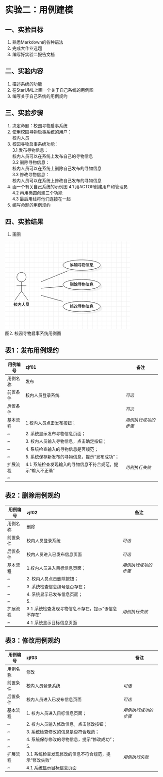 # 实验二：用例建模

## 一、实验目标

1. 熟悉Markdown的各种语法
2. 完成大作业选题
3. 编写好实验二报告文档

## 二、实验内容

1. 描述系统的功能
2. 在StarUML上画一个关于自己系统的用例图
3. 编写关于自己系统的用例规约

## 三、实验步骤

1. 决定命题：校园寻物启事系统
2. 使用校园寻物启事系统的用户：  
   校内人员
3. 校园寻物启事系统功能：  
   3.1 发布寻物信息：    
       校内人员可以在系统上发布自己的寻物信息  
   3.2 删除寻物信息：  
       校内人员可以在系统上删除自己发布的寻物信息  
   3.3 修改寻物信息：  
       校内人员可以在系统上修改自己发布的寻物信息
4. 画一个有关自己系统的示例图
    4.1 用ACTOR创建用户和管理员  
    4.2 再用椭圆创建三个功能  
    4.3 最后用线将他们连接在一起
5. 编写命题的用例规约

## 四、实验结果

1. 画图

![第二张UML图](./model2.jpg)  
图2. 校园寻物启事系统用例图



## 表1：发布用例规约  

用例编号  | zjf01 | 备注  
-|:-|-  
用例名称  | 发布  |   
前置条件  |  校内人员登录系统    | *可选*   
后置条件  |      | *可选*   
基本流程  | 1.校内人员点击发布按钮；  |*用例执行成功的步骤*    
~| 2. 系统显示发布寻物信息页面；  |   
~| 3. 校内人员输入寻物信息，点击确定按钮；   |   
~| 4. 系统检查输入的寻物信息是否规范；  |   
~| 5. 系统保存新发布的寻物信息，提示“发布成功”；  |  
扩展流程  | 4.1 系统检查发现输入的寻物信息不符合规范，提示“输入不正确”   |*用例执行失败*    
~|    | 

## 表2：删除用例规约

用例编号  | zjf02 | 备注  
-|:-|-  
用例名称  | 删除  |   
前置条件  |  校内人员登录系统    | *可选*   
后置条件  |  校内人员进入已发布信息页面    | *可选*   
基本流程  | 1.校内人员进入目标信息页面；  |*用例执行成功的步骤*    
~| 2. 校内人员点击删除按钮；  |   
~| 3. 系统检查信息编号是否存在；   |   
~| 4. 系统显示已发布信息页面；  |   
~| 5.   |  
扩展流程  | 3.1 系统检查发现寻物信息不存在，提示“该信息不存在”   |*用例执行失败*    
~| 4.1 系统显示目标信息页面   | 

## 表3：修改用例规约

用例编号  | zjf03 | 备注  
-|:-|-  
用例名称  | 修改  |   
前置条件  |  校内人员登录系统    | *可选*   
后置条件  |   校内人员进入已发布信息页面   | *可选*   
基本流程  | 1. 校内人员进入目标信息页面；  |*用例执行成功的步骤*    
~| 2. 校内人员输入修改信息，点击修改按钮；  |   
~| 3. 系统检查修改的信息是否符合规范；   |   
~| 4. 系统保存修改的寻物信息，提示“修改成功”；  |   
~| 5.   |  
扩展流程  | 3.1 系统检查发现修改的信息不符合规范，提示“修改失败”  |*用例执行失败*    
~| 4.1 系统显示目标信息页面   | 

